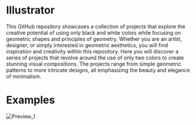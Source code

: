 # Illustrator
This GitHub repository showcases a collection of projects that explore the creative potential of using only black and white colors while focusing on geometric shapes and principles of geometry. Whether you are an artist, designer, or simply interested in geometric aesthetics, you will find inspiration and creativity within this repository.
Here you will discover a series of projects that revolve around the use of only two colors to create stunning visual compositions. The projects range from simple geometric patterns to more intricate designs, all emphasizing the beauty and elegance of minimalism.

# Examples
![Preview_1](https://github.com/GiuliaBenvenuto/Illustrator/assets/74498333/0b26629a-2c12-4de3-b9c2-3b7c737db404)
